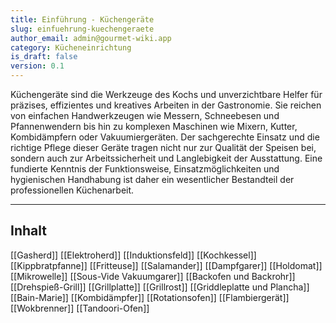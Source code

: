 ```yaml
---
title: Einführung - Küchengeräte
slug: einfuehrung-kuechengeraete
author_email: admin@gourmet-wiki.app
category: Kücheneinrichtung
is_draft: false
version: 0.1
---
```

Küchengeräte sind die Werkzeuge des Kochs und unverzichtbare Helfer für präzises, effizientes und kreatives Arbeiten in der Gastronomie. Sie reichen von einfachen Handwerkzeugen wie Messern, Schneebesen und Pfannenwendern bis hin zu komplexen Maschinen wie Mixern, Kutter, Kombidämpfern oder Vakuumiergeräten. Der sachgerechte Einsatz und die richtige Pflege dieser Geräte tragen nicht nur zur Qualität der Speisen bei, sondern auch zur Arbeitssicherheit und Langlebigkeit der Ausstattung. Eine fundierte Kenntnis der Funktionsweise, Einsatzmöglichkeiten und hygienischen Handhabung ist daher ein wesentlicher Bestandteil der professionellen Küchenarbeit.

____

## Inhalt

[[Gasherd]]
[[Elektroherd]]
[[Induktionsfeld]]
[[Kochkessel]]
[[Kippbratpfanne]]
[[Fritteuse]]
[[Salamander]]
[[Dampfgarer]]
[[Holdomat]]
[[Mikrowelle]]
[[Sous-Vide Vakuumgarer]]
[[Backofen und Backrohr]]
[[Drehspieß-Grill]]
[[Grillplatte]]
[[Grillrost]]
[[Griddleplatte und Plancha]]
[[Bain-Marie]]
[[Kombidämpfer]]
[[Rotationsofen]]
[[Flambiergerät]]
[[Wokbrenner]]
[[Tandoori-Ofen]]


